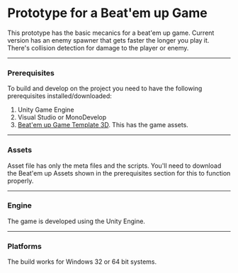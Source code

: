 # Prototype for a Beat'em up Game

This prototype has the basic mecanics for a beat'em up game. Current version has an enemy spawner that gets faster the longer you play it. There's collision detection for damage to the player or enemy.
___
### Prerequisites

To build and develop on the project you need to have the following prerequisites installed/downloaded:
1. Unity Game Engine
2. Visual Studio or MonoDevelop
3. [Beat'em up Game Template 3D](https://assetstore.unity.com/packages/templates/systems/beat-em-up-game-template-3d-98013). This has the game assets. 
___
### Assets

Asset file has only the meta files and the scripts. You'll need to download the Beat'em up Assets shown in the prerequisites section for this to function properly. 
___
### Engine 

The game is developed using the Unity Engine. 
___
### Platforms

The build works for Windows 32 or 64 bit systems. 



